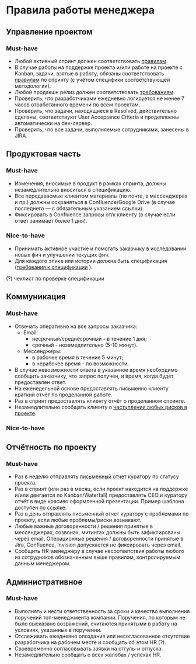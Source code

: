 # Правила работы менеджера

## Управление проектом

### Must-have
* Любой активный спринт должен соответствовать [правилам](sprint-rules.md).
* В случае работы на поддержке проекта и/или работе на проекте с Kanban, задачи, взятые в работу, обязаны соответствовать [правилам](sprint-rules.md) по спринту (с учётом специфики соответствующей методологии).
* Любой продакшн релиз должен соответствовать [требованиям](how-to-release.md).
* Проверить, что разработчиками ежедневно логируется не менее 7 часов отработанного времени по всем проектам.
* Проверить, что задачи, находящиеся в Resolved, действительно сделаны, соответствуют User Acceptance Criteria и продеплоены автоматически на dev-сервер.
* Проверить, что все задачи, выполняемые сотрудниками, занесены в JIRA.

## Продуктовая часть

### Must-have
* Изменения, вносимые в продукт в рамках спринта, должны незамедлительно вноситься в спецификацию.
* Все передаваемые клиентом материалы (по почте, в мессенджерах и пр.) должны сохраняться в Confluence/Google Drive (в случае последнего — с обязательным указанием ссылки).
* Фиксировать в Confluence запросы от/к клиенту (в случае если ответ занимает более 1 дня).

### Nice-to-have
* Принимать активное участие и помогать заказчику в исследовании новых фич и улучшении текущих фич.
* Для каждого эпика или истории должна быть спецификация ([требования к спецификации](https://blogru.4xxi.com/как-правильно-составлять-спецификации-c2c146130c65)
).

(?) чеклист по проверке спецификации

## Коммуникация

### Must-have
* Отвечать оперативно на все запросы заказчика:
    * Email:
        * несрочный/среднесрочный - в течение 1 дня;
        * срочный - незамедлительно (5-10 минут).
    * Мессенджеры:
        * в рабочее время в течение 5 минут;
        * в нерабочее время - по возможности.
* В случае невозможности ответа в указанное время необходимо сообщить заказчику, что запрос получен, и время, когда будет предоставлен ответ.
* На еженедельной основе предоставлять письменно клиенту краткий отчёт по проделанной работе.
* Раз в спринт предоставлять клиенту отчёт о проделанном спринте.
* Незамедлительно сообщать клиенту о [наступлении любых рисков в проекте](risks-list.md).

### Nice-to-have

## Отчётность по проекту

### Must-have
* Раз в неделю отправлять [письменный отчет](report-structure.md) куратору по статусу проекта.
* Раз в спринт (или раз в месяц, если проект находится на поддержке и/или двигается по Kanban/Waterfall) предоставлять CEO и куратору отчёт в виде красиво оформленной презентации. Пример шаблона доступен [по ссылке](https://docs.google.com/presentation/d/13o4fQ4j89kA7rF30wX5YT92OHlAA-q1o8HmQxFh223o/edit).
* Раз в день отправлять письменный отчет куратору с проблемами по проекту, если любые проблемы/риски возникают.
* Любые важные договоренности / решения принятые в мессенджерах, созвонах, митингах должны быть зафиксированы через email. Операционные решения / договоренности принятые в Jira, Confluence, Invision допускается не фиксировать через email.  
* Сообщить HR-менеджеру в случае несоответствия работы любого из сотрудников обозначенным выше правилам, контролируемым данным менеджером.

## Административное

### Must-have
* Выполнять и нести ответственность за сроки и качество выполнения поручений топ-менеджмента компании. Поручения, по которым не было высказано возражений, считаются принятыми в работу на условиях, указанных в поручении.
* Отслеживать ежедневно опоздания или несогласованное отсутствие разработчика на рабочем месте и сообщать об этом HR (?).
* Своевременно согласовывать заявки на отгулы и отпуска.
* Незамедлительно сообщать о всех жалобах / успехах HR.
